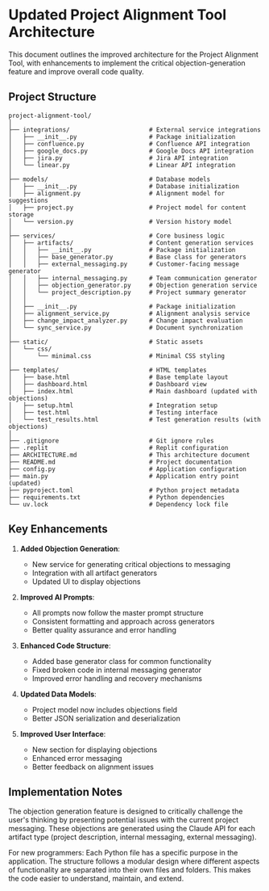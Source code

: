 # Updated Project Alignment Tool Architecture

This document outlines the improved architecture for the Project Alignment Tool, with enhancements to implement the critical objection-generation feature and improve overall code quality.

## Project Structure

```
project-alignment-tool/
│
├── integrations/                      # External service integrations
│   ├── __init__.py                    # Package initialization
│   ├── confluence.py                  # Confluence API integration
│   ├── google_docs.py                 # Google Docs API integration
│   ├── jira.py                        # Jira API integration
│   └── linear.py                      # Linear API integration
│
├── models/                            # Database models
│   ├── __init__.py                    # Database initialization
│   ├── alignment.py                   # Alignment model for suggestions
│   ├── project.py                     # Project model for content storage
│   └── version.py                     # Version history model
│
├── services/                          # Core business logic
│   ├── artifacts/                     # Content generation services
│   │   ├── __init__.py                # Package initialization
│   │   ├── base_generator.py          # Base class for generators
│   │   ├── external_messaging.py      # Customer-facing message generator
│   │   ├── internal_messaging.py      # Team communication generator
│   │   ├── objection_generator.py     # Objection generation service
│   │   └── project_description.py     # Project summary generator
│   │
│   ├── __init__.py                    # Package initialization
│   ├── alignment_service.py           # Alignment analysis service
│   ├── change_impact_analyzer.py      # Change impact evaluation
│   └── sync_service.py                # Document synchronization
│
├── static/                            # Static assets
│   └── css/
│       └── minimal.css                # Minimal CSS styling
│
├── templates/                         # HTML templates
│   ├── base.html                      # Base template layout
│   ├── dashboard.html                 # Dashboard view
│   ├── index.html                     # Main dashboard (updated with objections)
│   ├── setup.html                     # Integration setup
│   ├── test.html                      # Testing interface
│   └── test_results.html              # Test generation results (with objections)
│
├── .gitignore                         # Git ignore rules
├── .replit                            # Replit configuration
├── ARCHITECTURE.md                    # This architecture document
├── README.md                          # Project documentation
├── config.py                          # Application configuration
├── main.py                            # Application entry point (updated)
├── pyproject.toml                     # Python project metadata
├── requirements.txt                   # Python dependencies
└── uv.lock                            # Dependency lock file
```

## Key Enhancements

1. **Added Objection Generation**:
   - New service for generating critical objections to messaging
   - Integration with all artifact generators
   - Updated UI to display objections

2. **Improved AI Prompts**:
   - All prompts now follow the master prompt structure
   - Consistent formatting and approach across generators
   - Better quality assurance and error handling

3. **Enhanced Code Structure**:
   - Added base generator class for common functionality
   - Fixed broken code in internal messaging generator
   - Improved error handling and recovery mechanisms

4. **Updated Data Models**:
   - Project model now includes objections field
   - Better JSON serialization and deserialization

5. **Improved User Interface**:
   - New section for displaying objections
   - Enhanced error messaging
   - Better feedback on alignment issues

## Implementation Notes

The objection generation feature is designed to critically challenge the user's thinking by presenting potential issues with the current project messaging. These objections are generated using the Claude API for each artifact type (project description, internal messaging, external messaging).

For new programmers: Each Python file has a specific purpose in the application. The structure follows a modular design where different aspects of functionality are separated into their own files and folders. This makes the code easier to understand, maintain, and extend.